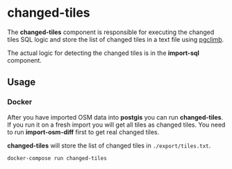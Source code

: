 # changed-tiles

The **changed-tiles** component is responsible for executing the changed tiles SQL logic
and store the list of changed tiles in a text file using [pgclimb](https://github.com/lukasmartinelli/pgclimb).

The actual logic for detecting the changed tiles is in the **import-sql** component.

## Usage

### Docker

After you have imported OSM data into **postgis** you can run **changed-tiles**.
If you run it on a fresh import you will get all tiles as changed tiles.
You need to run **import-osm-diff** first to get real changed tiles.

**changed-tiles** will store the list of changed tiles in `./export/tiles.txt`.

```
docker-compose run changed-tiles
```
